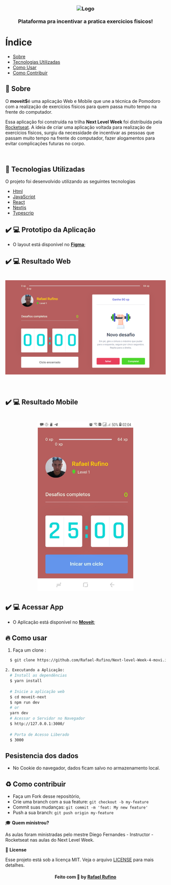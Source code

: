
<h3 align="center">
    <img alt="Logo" title="#logo" width="300px" src="https://github.com/rocketseat-education/nlw-04-reactjs/raw/main/.github/logo.png">
    <br><br>
    <b> Plataforma pra incentivar a pratica exercicios fisicos!</b>  
    <br>
</h3>



# Índice

- [Sobre](#sobre)
- [Tecnologias Utilizadas](#tecnologias-utilizadas)
- [Como Usar](#como-usar)
- [Como Contribuir](#como-contribuir)

<a id="sobre"></a>


## :bookmark: Sobre

	
O <strong>moveit$</strong>é uma aplicação Web e Mobile que une a técnica de Pomodoro com a realização de exercícios físicos para quem passa muito tempo na frente do computador.

Essa aplicação foi construída na trilha <strong>Next Level Week </strong> foi distribuída pela [Rocketseat](https://rocketseat.com.br/). A ideia de criar uma aplicação voltada para realização de exercícios físicos, surgiu da necessidade de incentivar as pessoas que passam muito tempo na frente do computador, fazer alogamentos para evitar complicações futuras no corpo.

<br>


<a id="tecnologias-utilizadas"></a>

## :rocket: Tecnologias Utilizadas

O projeto foi desenvolvido utilizando as seguintes tecnologias

- [Html](https://developer.mozilla.org/pt-BR/docs/Aprender/HTML/Introducao_ao_HTML)
- [JavaScript](https://developer.mozilla.org/pt-BR/docs/Web/JavaScript)
- [React](https://reactjs.org/)
- [Nextjs](https://nextjs.org/)
- [Typescrip](https://www.typescriptlang.org/)



## :heavy_check_mark: :computer: Prototipo da Aplicação

- O layout está disponível no **[Figma](https://www.figma.com/file/ks4LBWiogWXk5NkdTTBWjT/Move.it-1.0-(Copy))**;



## :heavy_check_mark: :computer: Resultado Web

<h1 align="center">
    <img alt="Web Home" title="#Web Home" width="900px" src="./.github/home.png">
</h1>

</br>

## :heavy_check_mark: :computer: Resultado Mobile

<h1 align="center">
    <img alt="Web Home" src="./.github/mobile.jpeg" width="300px">
</h1>


<a id="como-usar"></a>


## :heavy_check_mark: :computer: Acessar App
- O Aplicação está disponível no **[Moveit](https://moveit-rafael-rufino.vercel.app/)**;


## :fire: Como usar


1. Faça um clone :

```sh
  $ git clone https://github.com/Rafael-Rufino/Next-level-Week-4-movi.it.git

```

```sh
2. Executando a Aplicação:
  # Install as dependências
  $ yarn install

  # Inicie a aplicação web
  $ cd moveit-next 
  $ npm run dev
  # or
  yarn dev
  # Acessar o Servidor no Navegador
  $ http://127.0.0.1:3000/
 
  # Porta de Acesso Liberado
  $ 3000

```

## Pesistencia dos dados
- No Cookie do navegador, dados ficam salvo no armazenamento local.


## :recycle: Como contribuir

- Faça um Fork desse repositório,
- Crie uma branch com a sua feature: `git checkout -b my-feature`
- Commit suas mudanças: `git commit -m 'feat: My new feature'`
- Push a sua branch: `git push origin my-feature`


🎓 **Quem ministrou?**

As aulas foram ministradas pelo mestre Diego Fernandes - Instructor - Rocketseat nas aulas do Next Level Week.

📝 **License**

Esse projeto está sob a licença MIT. Veja o arquivo [LICENSE](LICENSE.md) para mais detalhes.




<h4 align="center">
    Feito com 💜 by <a href="https://www.linkedin.com/in/rafael-r-dos-santos-b889311ba/" target="_blank">Rafael Rufino</a>
</h4>




